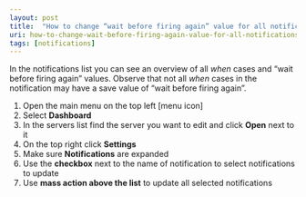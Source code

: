 ```yaml
---
layout: post
title:  "How to change “wait before firing again” value for all notifications at once?"
uri: how-to-change-wait-before-firing-again-value-for-all-notifications-at-once
tags: [notifications]
---
```


<p>
    In the notifications list you can see an overview of all <em>when</em> cases and “wait before firing again” values.
    Observe that not all <em>when</em> cases in the notification may have a save value of “wait before firing again”.
</p>

<!--more-->

<ol>
    <li>Open the main menu on the top left [menu icon]</li>
    <li>Select <strong>Dashboard</strong></li>
    <li>In the servers list find the server you want to edit and click <strong>Open</strong> next to it</li>
    <li>On the top right click <strong>Settings</strong></li>
    <li>Make sure <strong>Notifications</strong> are expanded</li>
    <li>Use the <strong>checkbox</strong> next to the name of notification to select notifications to update</li>
    <li>Use <strong>mass action above the list</strong> to update all selected notifications</li>
</ol>
